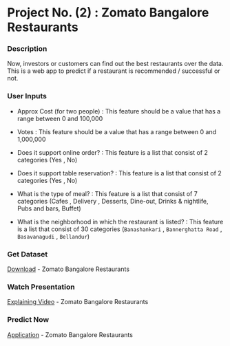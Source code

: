 # Project No. (2) : Zomato Bangalore Restaurants

### Description
Now, investors or customers can find out the best restaurants over the data.
This is a web app to predict if a restaurant is recommended / successful or not.

### User Inputs
- Approx Cost (for two people) : This feature should be a value that has a range between 0 and 100,000

- Votes : This feature should be a value that has a range between 0 and 1,000,000

- Does it support online order? : This feature is a list that consist of 2 categories (Yes , No)

- Does it support table reservation? : This feature is a list that consist of 2 categories (Yes , No)

- What is the type of meal? : This feature is a list that consist of 7 categories (Cafes , Delivery , Desserts, Dine-out, Drinks & nightlife, Pubs and bars, Buffet)

- What is the neighborhood in which the restaurant is listed? : This feature is a list that consist of 30 categories (`Banashankari` , `Bannerghatta Road` , `Basavanagudi` , `Bellandur`)

### Get Dataset
[Download](https://drive.google.com/file/d/1w7Byhl3ZczZlthJcOjLioh7P_KuqEC_t/view?usp=sharing) - Zomato Bangalore Restaurants

### Watch Presentation
[Explaining Video](https://youtu.be/BL8zfQqcFUk) - Zomato Bangalore Restaurants

### Predict Now
[Application](https://mohammedhmalawyscientist-zomato-bangalore-restaurant-app-530b7f.streamlit.app/) - Zomato Bangalore Restaurants
